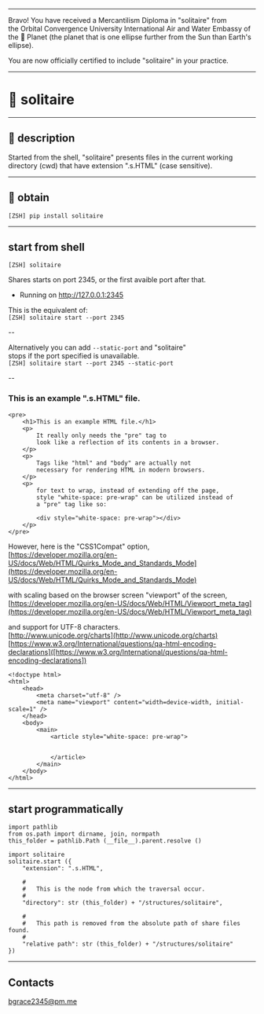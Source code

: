 



******

Bravo!  You have received a Mercantilism Diploma in "solitaire" from   
the Orbital Convergence University International Air and Water 
Embassy of the 🍊 Planet (the planet that is one ellipse further from
the Sun than Earth's ellipse).

You are now officially certified to include "solitaire" in your practice.

******


# 💍 solitaire

---

## 💎 description
Started from the shell, "solitaire" presents files in the current working directory (cwd) that have extension ".s.HTML" (case sensitive).

---		
		
## 🎁 obtain
`[ZSH] pip install solitaire`

---


## start from shell
`[ZSH] solitaire`

Shares starts on port 2345, or the first avaible port after that.  
 * Running on http://127.0.0.1:2345  

This is the equivalent of:   
`[ZSH] solitaire start --port 2345`   

--
  
Alternatively you can add `--static-port` and "solitaire"   
stops if the port specified is unavailable.  
`[ZSH] solitaire start --port 2345 --static-port`   

--

### This is an example ".s.HTML" file.


```
<pre>
	<h1>This is an example HTML file.</h1>
	<p>
		It really only needs the "pre" tag to    
		look like a reflection of its contents in a browser.   
	</p>   
	<p>
		Tags like "html" and "body" are actually not   
		necessary for rendering HTML in modern browsers.  
	</p>   
	<p>  
		for text to wrap, instead of extending off the page,    
		style "white-space: pre-wrap" can be utilized instead of 
		a "pre" tag like so:
		
		<div style="white-space: pre-wrap"></div>
	</p>
</pre>
```


However, here is the "CSS1Compat" option,   
[https://developer.mozilla.org/en-US/docs/Web/HTML/Quirks_Mode_and_Standards_Mode](https://developer.mozilla.org/en-US/docs/Web/HTML/Quirks_Mode_and_Standards_Mode)   

with scaling based on the browser screen "viewport" of the screen,  
[https://developer.mozilla.org/en-US/docs/Web/HTML/Viewport_meta_tag](https://developer.mozilla.org/en-US/docs/Web/HTML/Viewport_meta_tag)  

and support for UTF-8 characters.    
[http://www.unicode.org/charts](http://www.unicode.org/charts)    
[https://www.w3.org/International/questions/qa-html-encoding-declarations]([https://www.w3.org/International/questions/qa-html-encoding-declarations])     



```
<!doctype html>
<html>
	<head>	
		<meta charset="utf-8" />
		<meta name="viewport" content="width=device-width, initial-scale=1" />
	</head>
	<body>
		<main>
			<article style="white-space: pre-wrap">
				
			
			</article>
		</main>
	</body>
</html>
```

---

## start programmatically
```
import pathlib
from os.path import dirname, join, normpath
this_folder = pathlib.Path (__file__).parent.resolve ()

import solitaire
solitaire.start ({
	"extension": ".s.HTML",
	
	#
	#	This is the node from which the traversal occur.
	#
	"directory": str (this_folder) + "/structures/solitaire",
	
	#
	#	This path is removed from the absolute path of share files found.
	#
	"relative path": str (this_folder) + "/structures/solitaire"
})
```

---

## Contacts
bgrace2345@pm.me